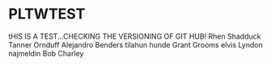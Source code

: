 # PLTWTEST
tHIS IS A TEST...CHECKING THE VERSIONING OF GIT HUB!
Rhen Shadduck
Tanner Ornduff
Alejandro Benders
tilahun hunde
Grant Grooms
elvis
Lyndon
najmeldin
Bob
Charley
